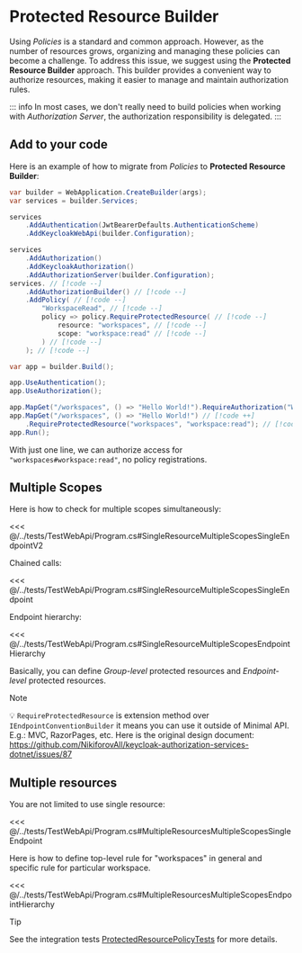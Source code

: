 # Protected Resource Builder

Using *Policies* is a standard and common approach. However, as the number of resources grows, organizing and managing these policies can become a challenge. To address this issue, we suggest using the **Protected Resource Builder** approach. This builder provides a convenient way to authorize resources, making it easier to manage and maintain authorization rules.

::: info
In most cases, we don't really need to build policies when working with *Authorization Server*, the authorization responsibility is delegated.
:::

## Add to your code

Here is an example of how to migrate from *Policies* to **Protected Resource Builder**:

```csharp
var builder = WebApplication.CreateBuilder(args);
var services = builder.Services;

services
    .AddAuthentication(JwtBearerDefaults.AuthenticationScheme)
    .AddKeycloakWebApi(builder.Configuration);

services
    .AddAuthorization()
    .AddKeycloakAuthorization()
    .AddAuthorizationServer(builder.Configuration);
services. // [!code --] 
    .AddAuthorizationBuilder() // [!code --]
    .AddPolicy( // [!code --]
        "WorkspaceRead", // [!code --]
        policy => policy.RequireProtectedResource( // [!code --]
            resource: "workspaces", // [!code --]
            scope: "workspace:read" // [!code --]
        ) // [!code --]
    ); // [!code --]

var app = builder.Build();

app.UseAuthentication();
app.UseAuthorization();

app.MapGet("/workspaces", () => "Hello World!").RequireAuthorization("WorkspaceRead");  // [!code --]
app.MapGet("/workspaces", () => "Hello World!") // [!code ++]
    .RequireProtectedResource("workspaces", "workspace:read"); // [!code ++]
app.Run();
```

With just one line, we can authorize access for `"workspaces#workspace:read"`, no policy registrations.

## Multiple Scopes

Here is how to check for multiple scopes simultaneously:

<<< @/../tests/TestWebApi/Program.cs#SingleResourceMultipleScopesSingleEndpointV2

Chained calls:

<<< @/../tests/TestWebApi/Program.cs#SingleResourceMultipleScopesSingleEndpoint

Endpoint hierarchy:

<<< @/../tests/TestWebApi/Program.cs#SingleResourceMultipleScopesEndpointHierarchy

Basically, you can define *Group-level* protected resources and *Endpoint-level* protected resources.

> [!NOTE]
> 💡 `RequireProtectedResource` is extension method over `IEndpointConventionBuilder` it means you can use it outside of Minimal API. E.g.: MVC, RazorPages, etc. Here is the original design document: <https://github.com/NikiforovAll/keycloak-authorization-services-dotnet/issues/87>

## Multiple resources

You are not limited to use single resource:

<<< @/../tests/TestWebApi/Program.cs#MultipleResourcesMultipleScopesSingleEndpoint

Here is how to define top-level rule for "workspaces" in general and specific rule for particular workspace.

<<< @/../tests/TestWebApi/Program.cs#MultipleResourcesMultipleScopesEndpointHierarchy

> [!TIP]
> See the integration tests [ProtectedResourcePolicyTests](https://github.com/NikiforovAll/keycloak-authorization-services-dotnet/tree/main/tests/Keycloak.AuthServices.IntegrationTests/ProtectedResourcePolicyTests.cs) for more details.
